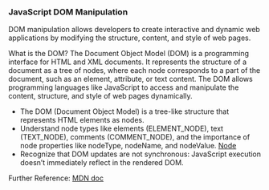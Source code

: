 ### JavaScript DOM Manipulation
DOM manipulation allows developers to create interactive and dynamic web applications by modifying the structure, content, and style of web pages.

What is the DOM?
The Document Object Model (DOM) is a programming interface for HTML and XML documents. It represents the structure of a document as a tree of nodes, where each node corresponds to a part of the document, such as an element, attribute, or text content. The DOM allows programming languages like JavaScript to access and manipulate the content, structure, and style of web pages dynamically.

- The DOM (Document Object Model) is a tree-like structure that represents HTML elements as nodes.
- Understand node types like elements (ELEMENT_NODE), text (TEXT_NODE), comments (COMMENT_NODE), and the importance of node properties like nodeType, nodeName, and nodeValue. [Node](https://developer.mozilla.org/en-US/docs/Web/API/Node)
- Recognize that DOM updates are not synchronous: JavaScript execution doesn’t immediately reflect in the rendered DOM.



Further Reference: [MDN doc](https://developer.mozilla.org/en-US/docs/Learn/JavaScript/Client-side_web_APIs/Manipulating_documents)
